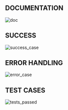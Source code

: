 ## DOCUMENTATION
![doc](https://github.com/elifnurafsar/n11-hw3/assets/60623941/962e0737-7381-4dbc-b832-c7a1e37c4c31)

## SUCCESS
![success_case](https://github.com/elifnurafsar/n11-hw3/assets/60623941/b577224a-a1cd-4e5f-acb3-0023df661399)

## ERROR HANDLING
![error_case](https://github.com/elifnurafsar/n11-hw3/assets/60623941/11ca6a3d-e27f-4260-a8a7-77667cc09483)

## TEST CASES
![tests_passed](https://github.com/elifnurafsar/n11-hw3/assets/60623941/92ac5ea0-09fb-4f62-b16a-d336b2d42364)
